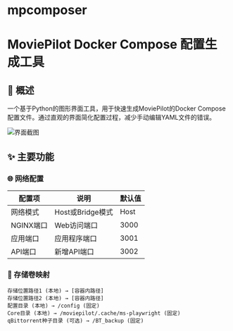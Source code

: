 # mpcomposer
# MoviePilot Docker Compose 配置生成工具

## 📌 概述
一个基于Python的图形界面工具，用于快速生成MoviePilot的Docker Compose配置文件。通过直观的界面简化配置过程，减少手动编辑YAML文件的错误。

![界面截图](https://via.placeholder.com/800x500?text=MoviePilot+Config+Generator+UI)

## ✨ 主要功能

### 🌐 网络配置
| 配置项 | 说明 | 默认值 |
|--------|------|--------|
| 网络模式 | Host或Bridge模式 | Host |
| NGINX端口 | Web访问端口 | 3000 |
| 应用端口 | 应用程序端口 | 3001 |
| API端口 | 新增API端口 | 3002 |

### 💾 存储卷映射
```plaintext
存储位置路径1 (本地) → [容器内路径]
存储位置路径2 (本地) → [容器内路径]
配置目录 (本地) → /config (固定)
Core目录 (本地) → /moviepilot/.cache/ms-playwright (固定)
qBittorrent种子目录 (可选) → /BT_backup (固定)
